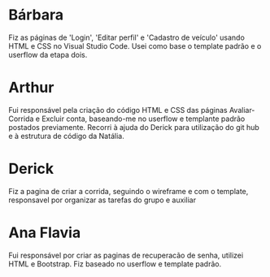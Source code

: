 # Bárbara
Fiz as páginas de 'Login', 'Editar perfil' e 'Cadastro de veículo' usando HTML e CSS no Visual Studio Code. Usei como base o template padrão e o userflow da etapa dois.

# Arthur
Fui responsável pela criação do código HTML e CSS das páginas Avaliar-Corrida e Excluir conta, baseando-me no userflow e templante padrão postados previamente. Recorri à ajuda do Derick para utilização do git hub e à estrutura de código da Natália.

# Derick
Fiz a pagina de criar a corrida, seguindo o wireframe e com o template, responsavel por organizar as tarefas do grupo e auxiliar

# Ana Flavia
Fui responsável por criar as paginas de recuperacão de senha, utilizei HTML e Bootstrap. Fiz baseado no userflow e template padrão.
